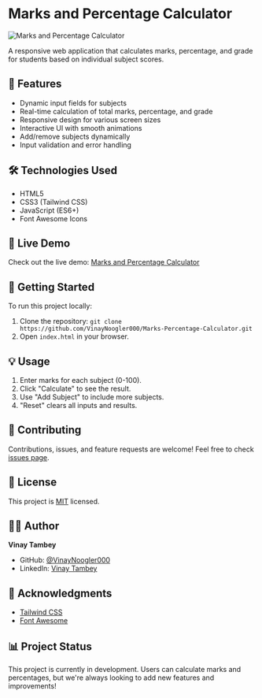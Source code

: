 # Marks and Percentage Calculator

![Marks and Percentage Calculator](https://marks-and-percentage-calculator-by-vt.b-cdn.net/assets/screenshot.png)

A responsive web application that calculates marks, percentage, and grade for students based on individual subject scores.

## 🌟 Features

- Dynamic input fields for subjects
- Real-time calculation of total marks, percentage, and grade
- Responsive design for various screen sizes
- Interactive UI with smooth animations
- Add/remove subjects dynamically
- Input validation and error handling

## 🛠️ Technologies Used

- HTML5
- CSS3 (Tailwind CSS)
- JavaScript (ES6+)
- Font Awesome Icons

## 🚀 Live Demo

Check out the live demo: [Marks and Percentage Calculator](https://marks-and-percentage-calculator-by-vt.b-cdn.net/)

## 🏁 Getting Started

To run this project locally:

1. Clone the repository: `git clone https://github.com/VinayNoogler000/Marks-Percentage-Calculator.git`
2. Open `index.html` in your browser.

## 💡 Usage

1. Enter marks for each subject (0-100).
2. Click "Calculate" to see the result.
3. Use "Add Subject" to include more subjects.
4. "Reset" clears all inputs and results.

## 🤝 Contributing

Contributions, issues, and feature requests are welcome! Feel free to check [issues page](https://github.com/VinayNoogler000/Marks-Percentage-Calculator/issues).

## 📝 License

This project is [MIT](https://choosealicense.com/licenses/mit/) licensed.

## 👨‍💻 Author

**Vinay Tambey**

- GitHub: [@VinayNoogler000](https://github.com/VinayNoogler000)
- LinkedIn: [Vinay Tambey](https://www.linkedin.com/in/vinay-tambey)

## 🙏 Acknowledgments

- [Tailwind CSS](https://tailwindcss.com/)
- [Font Awesome](https://fontawesome.com/)

## 📊 Project Status

This project is currently in development. Users can calculate marks and percentages, but we're always looking to add new features and improvements!
